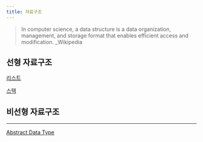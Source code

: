 ```yaml
---
title: 자료구조
---
```


> In computer science, a data structure is a data organization, management, and storage format that enables efficient access and modification. _Wikipedia

## 선형 자료구조

[리스트](list)

[스택](stack)

## 비선형 자료구조

---

[Abstract Data Type](adt)